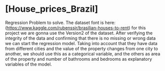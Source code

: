 # [House_prices_Brazil]
Regression Problem to solve.
The dataset font is here: (https://www.kaggle.com/rubenssjr/brasilian-houses-to-rent)
for this project we are gonna use the Version2 of the dataset.
After verifying the integrity of the data and confirming that there is no missing or wrong data we can start the regression model.
Taking into account that they have data from different cities and the value of the property changes from one city to another, we should use this as a categorical variable, and the others as area of the property and number of bathrooms and bedrooms as explanatory variables of the model.



